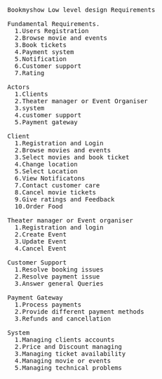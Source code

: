 <pre>
Bookmyshow Low level design Requirements

Fundamental Requirements.
  1.Users Registration
  2.Browse movie and events
  3.Book tickets
  4.Payment system
  5.Notification
  6.Customer support
  7.Rating

Actors
  1.Clients
  2.Theater manager or Event Organiser
  3.system
  4.customer support
  5.Payment gateway

Client
  1.Registration and Login
  2.Browse movies and events
  3.Select movies and book ticket
  4.Change location
  5.Select Location
  6.View Notificatons
  7.Contact customer care
  8.Cancel movie tickets
  9.Give ratings and Feedback
  10.Order Food

Theater manager or Event organiser
  1.Registration and login
  2.Create Event
  3.Update Event
  4.Cancel Event

Customer Support
  1.Resolve booking issues
  2.Resolve payment issue
  3.Answer general Queries

Payment Gateway
  1.Process payments
  2.Provide different payment methods
  3.Refunds and cancellation

System
  1.Managing clients accounts
  2.Price and Discount managing
  3.Managing ticket availability
  4.Managing movie or events
  5.Managing technical problems

</pre>

